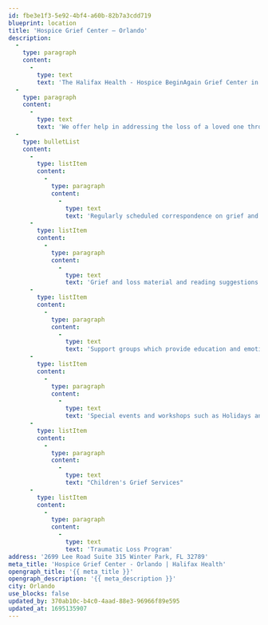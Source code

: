 ```yaml
---
id: fbe3e1f3-5e92-4bf4-a60b-82b7a3cdd719
blueprint: location
title: 'Hospice Grief Center – Orlando'
description:
  -
    type: paragraph
    content:
      -
        type: text
        text: 'The Halifax Health - Hospice BeginAgain Grief Center in Orlando was established to serve the needs of children in Orange and Osceola Counties.'
  -
    type: paragraph
    content:
      -
        type: text
        text: 'We offer help in addressing the loss of a loved one through:'
  -
    type: bulletList
    content:
      -
        type: listItem
        content:
          -
            type: paragraph
            content:
              -
                type: text
                text: 'Regularly scheduled correspondence on grief and loss issues'
      -
        type: listItem
        content:
          -
            type: paragraph
            content:
              -
                type: text
                text: 'Grief and loss material and reading suggestions Individual counseling in the home or area offices'
      -
        type: listItem
        content:
          -
            type: paragraph
            content:
              -
                type: text
                text: 'Support groups which provide education and emotional support'
      -
        type: listItem
        content:
          -
            type: paragraph
            content:
              -
                type: text
                text: 'Special events and workshops such as Holidays and Creative Expressions'
      -
        type: listItem
        content:
          -
            type: paragraph
            content:
              -
                type: text
                text: "Children's Grief Services"
      -
        type: listItem
        content:
          -
            type: paragraph
            content:
              -
                type: text
                text: 'Traumatic Loss Program'
address: '2699 Lee Road Suite 315 Winter Park, FL 32789'
meta_title: 'Hospice Grief Center - Orlando | Halifax Health'
opengraph_title: '{{ meta_title }}'
opengraph_description: '{{ meta_description }}'
city: Orlando
use_blocks: false
updated_by: 370ab10c-b4c0-4aad-88e3-96966f89e595
updated_at: 1695135907
---
```

